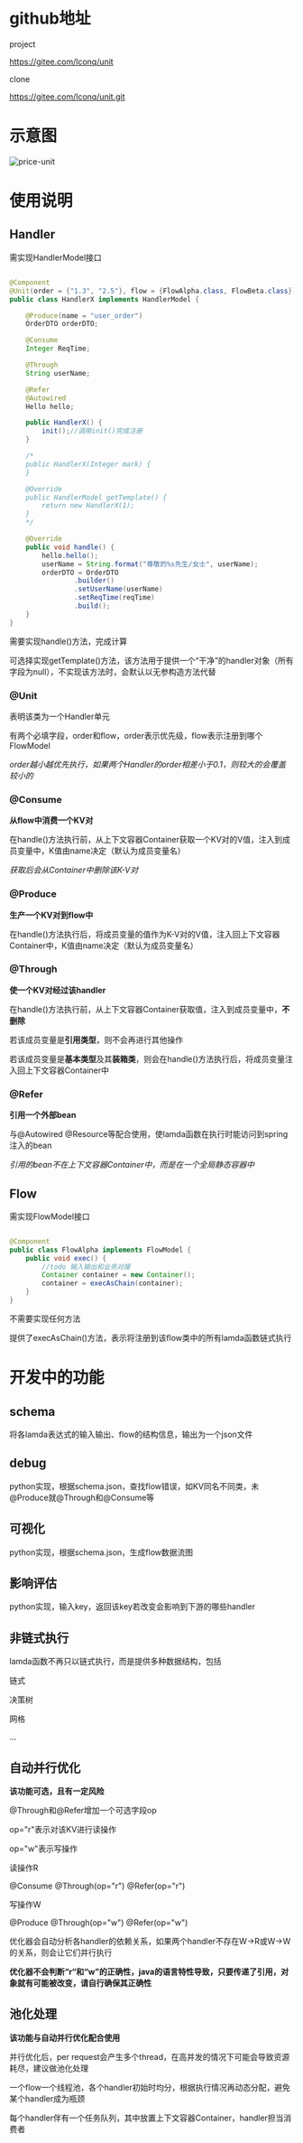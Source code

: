 # github地址

project

https://gitee.com/lconq/unit

clone

https://gitee.com/lconq/unit.git

# 示意图

![price-unit](https://gitee.com/lconq/my-img-oss/raw/master/img/price-unit.png)

# 使用说明

## Handler

需实现HandlerModel接口

```java

@Component
@Unit(order = {"1.3", "2.5"}, flow = {FlowAlpha.class, FlowBeta.class})
public class HandlerX implements HandlerModel {

    @Produce(name = "user_order")
    OrderDTO orderDTO;

    @Consume
    Integer ReqTime;

    @Through
    String userName;

    @Refer
    @Autowired
    Hello hello;

    public HandlerX() {
        init();//调用init()完成注册
    }

  	/*
  	public HandlerX(Integer mark) {
    }

    @Override
    public HandlerModel getTemplate() {
        return new HandlerX(1);
    }
    */

    @Override
    public void handle() {
        hello.hello();
        userName = String.format("尊敬的%s先生/女士", userName);
        orderDTO = OrderDTO
                .builder()
                .setUserName(userName)
                .setReqTime(reqTime)
                .build();
    }
}
```

需要实现handle()方法，完成计算

可选择实现getTemplate()方法，该方法用于提供一个“干净”的handler对象（所有字段为null），不实现该方法时，会默认以无参构造方法代替

### @Unit

表明该类为一个Handler单元

有两个必填字段，order和flow，order表示优先级，flow表示注册到哪个FlowModel

*order越小越优先执行，如果两个Handler的order相差小于0.1，则较大的会覆盖较小的*

### @Consume

**从flow中消费一个KV对**

在handle()方法执行前，从上下文容器Container获取一个KV对的V值，注入到成员变量中，K值由name决定（默认为成员变量名）

*获取后会从Container中删除该K-V对*

### @Produce

**生产一个KV对到flow中**

在handle()方法执行后，将成员变量的值作为K-V对的V值，注入回上下文容器Container中，K值由name决定（默认为成员变量名）

### @Through

**使一个KV对经过该handler**

在handle()方法执行前，从上下文容器Container获取值，注入到成员变量中，**不删除**

若该成员变量是**引用类型**，则不会再进行其他操作

若该成员变量是**基本类型**及其**装箱类**，则会在handle()方法执行后，将成员变量注入回上下文容器Container中

### @Refer

**引用一个外部bean**

与@Autowired @Resource等配合使用，使lamda函数在执行时能访问到spring注入的bean

*引用的bean不在上下文容器Container中，而是在一个全局静态容器中*

## Flow

需实现FlowModel接口

```java

@Component
public class FlowAlpha implements FlowModel {
    public void exec() {
        //todo 输入输出和业务对接
        Container container = new Container();
        container = execAsChain(container);
    }
}
```

不需要实现任何方法

提供了execAsChain()方法，表示将注册到该flow类中的所有lamda函数链式执行

# 开发中的功能

## schema

将各lamda表达式的输入输出、flow的结构信息，输出为一个json文件

## debug

python实现，根据schema.json，查找flow错误，如KV同名不同类，未@Produce就@Through和@Consume等

## 可视化

python实现，根据schema.json，生成flow数据流图

## 影响评估

python实现，输入key，返回该key若改变会影响到下游的哪些handler

## 非链式执行

lamda函数不再只以链式执行，而是提供多种数据结构，包括

链式

决策树

网格

...

## 自动并行优化

**该功能可选，且有一定风险**

@Through和@Refer增加一个可选字段op

op="r"表示对该KV进行读操作

op="w"表示写操作

读操作R

@Consume @Through(op="r") @Refer(op="r")

写操作W

@Produce @Through(op="w") @Refer(op="w")

优化器会自动分析各handler的依赖关系，如果两个handler不存在W->R或W->W的关系，则会让它们并行执行

**优化器不会判断“r“和“w”的正确性，java的语言特性导致，只要传递了引用，对象就有可能被改变，请自行确保其正确性**

## 池化处理

**该功能与自动并行优化配合使用**

并行优化后，per request会产生多个thread，在高并发的情况下可能会导致资源耗尽，建议做池化处理

一个flow一个线程池，各个handler初始时均分，根据执行情况再动态分配，避免某个handler成为瓶颈

每个handler伴有一个任务队列，其中放置上下文容器Container，handler担当消费者

